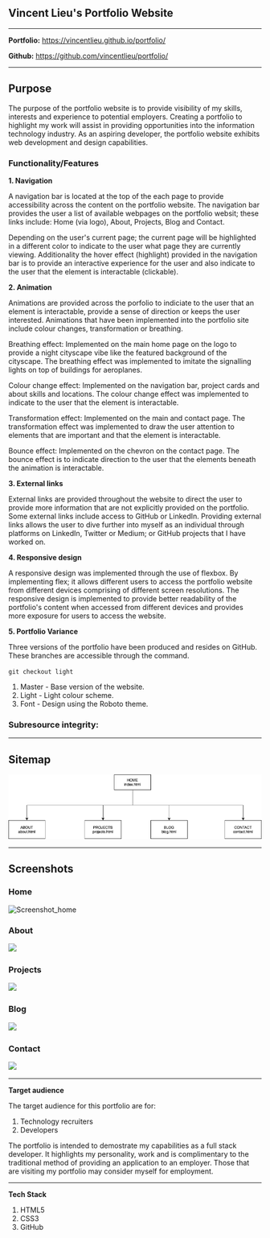 ## **Vincent Lieu's Portfolio Website**

---

**Portfolio:** https://vincentlieu.github.io/portfolio/

**Github:** https://github.com/vincentlieu/portfolio/

___

## **Purpose**

The purpose of the portfolio website is to provide visibility of my skills, interests and experience to potential employers. Creating a portfolio to highlight my work will assist in providing opportunities into the information technology industry. As an aspiring developer, the portfolio website exhibits web development and design capabilities. 

### **Functionality/Features**

**1. Navigation**

A navigation bar is located at the top of the each page to provide accessibility across the content on the portfolio website. The navigation bar provides the user a list of available webpages on the portfolio websit; these links include: Home (via logo), About, Projects, Blog and Contact. 

Depending on the user's current page; the current page will be highlighted in a different color to indicate to the user what page they are currently viewing. Additionality the hover effect (highlight) provided in the navigation bar is to provide an interactive experience for the user and also indicate to the user that the element is interactable (clickable).

**2. Animation**

Animations are provided across the porfolio to indiciate to the user that an element is interactable, provide a sense of direction or keeps the user interested. Animations that have been implemented into the portfolio site include colour changes, transformation or breathing. 

Breathing effect: Implemented on the main home page on the logo to provide a night cityscape vibe like the featured background of the cityscape. The breathing effect was implemented to imitate the signalling lights on top of buildings for aeroplanes. 

Colour change effect: Implemented on the navigation bar, project cards and about skills and locations. The colour change effect was implemented to indicate to the user that the element is interactable. 

Transformation effect: Implemented on the main and contact page. The transformation effect was implemented to draw the user attention to elements that are important and that the element is interactable.

Bounce effect: Implemented on the chevron on the contact page. The bounce effect is to indicate direction to the user that the elements beneath the animation is interactable.

**3. External links**

External links are provided throughout the website to direct the user to provide more information that are not explicitly provided on the portfolio. Some external links include access to GitHub or LinkedIn. Providing external links allows the user to dive further into myself as an individual through platforms on LinkedIn, Twitter or Medium; or GitHub projects that I have worked on.

**4. Responsive design**

A responsive design was implemented through the use of flexbox. By implementing flex; it allows different users to access the portfolio website from different devices comprising of different screen resolutions. The responsive design is implemented to provide better readability of the portfolio's content when accessed from different devices and provides more exposure for users to access the website.

**5. Portfolio Variance**

Three versions of the portfolio have been produced and resides on GitHub. These branches are accessible through the command.

`git checkout light`

1. Master - Base version of the website.
2. Light - Light colour scheme.
3. Font - Design using the Roboto theme.

### **Subresource integrity:**



___

## **Sitemap**

![sitemap](./docs/sitemap.png)

___

## **Screenshots**

### **Home**

![Screenshot_home](/Users/vincentlieu/Documents/CoderAcademy/portfolio/docs/Screenshot_home.png)

### About

![](/Users/vincentlieu/Documents/CoderAcademy/portfolio/docs/Screenshot_about.png)

### Projects

![](/Users/vincentlieu/Documents/CoderAcademy/portfolio/docs/Screenshot_projects.png)

### Blog

![](/Users/vincentlieu/Documents/CoderAcademy/portfolio/docs/Screenshot_blog.png)

### Contact

![](/Users/vincentlieu/Documents/CoderAcademy/portfolio/docs/Screenshot_contact.png)

___

**Target audience**

The target audience for this portfolio are for:

1. Technology recruiters
2. Developers

The portfolio is intended to demostrate my capabilities as a full stack developer. It highlights my personality, work and is complimentary to the traditional method of providing an application to an employer. Those that are visiting my portfolio may consider myself for employment. 

___

**Tech Stack**

1. HTML5
2. CSS3
3. GitHub



